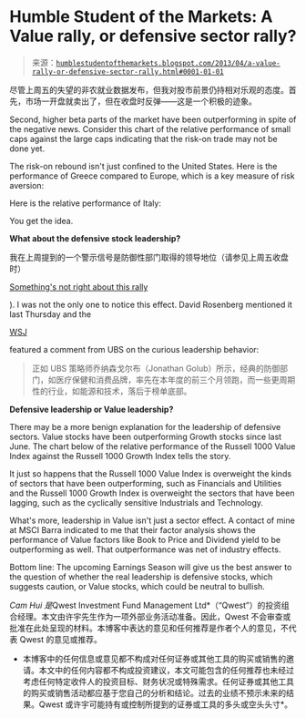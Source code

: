 <!--yml

category: 未分类

date: 2024-05-18 03:54:43

-->

# Humble Student of the Markets: A Value rally, or defensive sector rally?

> 来源：[`humblestudentofthemarkets.blogspot.com/2013/04/a-value-rally-or-defensive-sector-rally.html#0001-01-01`](https://humblestudentofthemarkets.blogspot.com/2013/04/a-value-rally-or-defensive-sector-rally.html#0001-01-01)

尽管上周五的失望的非农就业数据发布，但我对股市前景仍持相对乐观的态度。首先，市场一开盘就卖出了，但在收盘时反弹——这是一个积极的迹象。

Second, higher beta parts of the market have been outperforming in spite of the negative news. Consider this chart of the relative performance of small caps against the large caps indicating that the risk-on trade may not be done yet.

The risk-on rebound isn't just confined to the United States. Here is the performance of Greece compared to Europe, which is a key measure of risk aversion:

Here is the relative performance of Italy:

You get the idea.

**What about the defensive stock leadership?**

我在上周提到的一个警示信号是防御性部门取得的领导地位（请参见上周五收盘时）

[Something's not right about this rally](http://humblestudentofthemarkets.blogspot.com/2013/04/somethings-not-right-about-this-rally.html)

). I was not the only one to notice this effect. David Rosenberg mentioned it last Thursday and the

[WSJ](http://blogs.wsj.com/marketbeat/2013/04/01/chart-of-the-day-this-is-why-some-bulls-are-nervous/)

featured a comment from UBS on the curious leadership behavior:

> 正如 UBS 策略师乔纳森戈尔布（Jonathan Golub）所示，经典的防御部门，如医疗保健和消费品牌，率先在本年度的前三个月领跑，而一些更周期性的行业，如能源和技术，落后于榜单底部。

**Defensive leadership or Value leadership?**

There may be a more benign explanation for the leadership of defensive sectors. Value stocks have been outperforming Growth stocks since last June. The chart below of the relative performance of the Russell 1000 Value Index against the Russell 1000 Growth Index tells the story.

It just so happens that the Russell 1000 Value Index is overweight the kinds of sectors that have been outperforming, such as Financials and Utilities and the Russell 1000 Growth Index is overweight the sectors that have been lagging, such as the cyclically sensitive Industrials and Technology.

What's more, leadership in Value isn't just a sector effect. A contact of mine at MSCI Barra indicated to me that their factor analysis shows the performance of Value factors like Book to Price and Dividend yield to be outperforming as well. That outperformance was net of industry effects.

Bottom line: The upcoming Earnings Season will give us the best answer to the question of whether the real leadership is defensive stocks, which suggests caution, or Value stocks, which could be neutral to bullish.

*Cam Hui 是*Qwest Investment Fund Management Ltd*（“Qwest”）的投资组合经理。本文由许宇先生作为一项外部业务活动准备。因此，Qwest 不会审查或批准在此处呈现的材料。本博客中表达的意见和任何推荐是作者个人的意见，不代表 Qwest 的意见或推荐。

-   本博客中的任何信息或意见都不构成对任何证券或其他工具的购买或销售的邀请。本文中的任何内容都不构成投资建议，本文可能包含的任何推荐也未经过考虑任何特定收件人的投资目标、财务状况或特殊需求。任何证券或其他工具的购买或销售活动都应基于您自己的分析和结论。过去的业绩不预示未来的结果。Qwest 或许宇可能持有或控制所提到的证券或工具的多头或空头头寸*。

